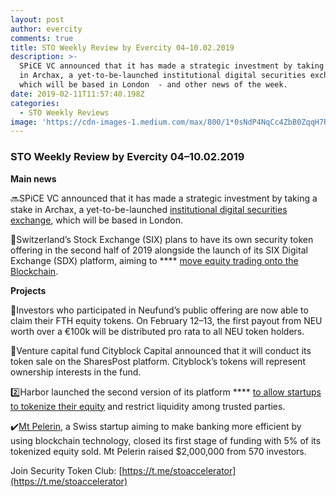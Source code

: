 ```yaml
---
layout: post
author: evercity
comments: true
title: STO Weekly Review by Evercity 04–10.02.2019
description: >-
  SPiCE VC announced that it has made a strategic investment by taking a stake
  in Archax, a yet-to-be-launched institutional digital securities exchange,
  which will be based in London  - and other news of the week.
date: 2019-02-11T11:57:40.198Z
categories:
  - STO Weekly Reviews
image: 'https://cdn-images-1.medium.com/max/800/1*0sNdP4NqCc4ZbB0ZqqH7Rw.png'
---
```


### **STO Weekly Review by Evercity 04–10.02.2019**



**Main news**

🔜SPiCE VC announced that it has made a strategic investment by taking a stake in Archax, a yet-to-be-launched [institutional digital securities exchange](https://www.financemagnates.com/cryptocurrency/news/meet-london-summits-crypto-innovation-stage/), which will be based in London.

🤩Switzerland’s Stock Exchange (SIX) plans to have its own security token offering in the second half of 2019 alongside the launch of its SIX Digital Exchange (SDX) platform, aiming to **** [move equity trading onto the Blockchain](https://www.finews.com/news/english-news/30298-six-stock-exchange-swift-blockchain-project).

**Projects**

💸Investors who participated in Neufund’s public offering are now able to claim their FTH equity tokens. On February 12–13, the first payout from NEU worth over a €100k will be distributed pro rata to all NEU token holders.

💎Venture capital fund Cityblock Capital announced that it will conduct its token sale on the SharesPost platform. Cityblock’s tokens will represent ownership interests in the fund.

2️⃣Harbor launched the second version of its platform **** [to allow startups to tokenize their equity](https://medium.com/harborhq/harbor-platform-startup-equity-67b19c5b745e) and restrict liquidity among trusted parties.

✔️[Mt Pelerin](https://medium.com/@mtpelerin), a Swiss startup aiming to make banking more efficient by using blockchain technology, closed its first stage of funding with 5% of its tokenized equity sold. Mt Pelerin raised $2,000,000 from 570 investors.

Join Security Token Club: [https://t.me/stoaccelerator](https://t.me/stoaccelerator)
